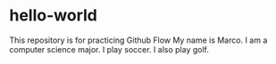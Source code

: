 # hello-world
This repository is for practicing Github Flow
My name is Marco. I am a computer science major. I play soccer. I also play golf. 
